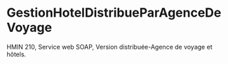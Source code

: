 # GestionHotelDistribueParAgenceDeVoyage

HMIN 210, Service web SOAP, Version distribuée-Agence de voyage et hôtels.